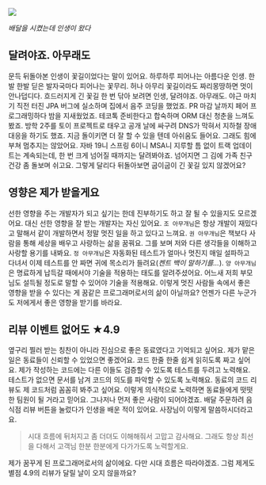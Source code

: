 ![](https://velog.velcdn.com/images/sojukang/post/b990532e-0cb6-4a0f-9df6-60b758c3ca5c/image.png)

*배달을 시켰는데 인생이 왔다*

## 달려야죠. 아무래도
문득 뒤돌아본 인생이 꽃길이었다는 말이 있어요. 하루하루 피어나는 아름다운 인생. 한발 한발 딛은 발자국마다 피어나는 꽃무리. 허나 아무리 꽃길이라도 짜리몽땅하면 멋이 안나덥디다. 
흐드러지게 긴 꽃길 한 번 닦아 보려면 인생, 달려야죠. 아무래도. 야근 마치기 직전 터진 JPA 버그에 실소하며 집에서 음주 코딩을 했었죠. PR 마감 날까지 페어 프로그래밍하다 밤을 지새웠었죠. 
테코톡 준비한다고 합숙하며 ORM 대신 청춘을 느껴도 봤죠. 방학 2주를 토이 프로젝트로 태우고 공개 날에 싸구려 DNS가 막혀서 지하철 장애 대응을 하기도 했죠. 
지금 돌이키면 더 잘 할 수 있을 텐데 아쉬움도 들어요. 그래도 힘에 부쳐 멈추지는 않았어요. 
자바 19니 스프링 6이니 MSA니 지루할 틈 없이 트랙 업데이트는 계속되는데, 한 번 크게 넘어질 때까지는 달려봐야죠. 
넘어지면 그 김에 가족 친구 건강 좀 돌보며 쉬고요. 그렇게 달리다 뒤돌아보면 굽이굽이 긴 꽃길 있지 않겠어요?         

## 영향은 제가 받을게요
선한 영향을 주는 개발자가 되고 싶기는 한데 진부하기도 하고 잘 될 수 있을지도 모르겠어요. 대신 선한 영향을 잘 받는 개발자는 자신 있어요. 
`조 아무개님`은 항상 개발이 재밌다고 말해서 같이 개발하면서 정말 멋진 일을 하고 있다고 느껴요. 
`권 아무개님`은 책보다 사람을 통해 세상을 배우고 사랑하는 삶을 꿈꿔요. 그를 보며 저와 다른 생각들을 이해하고 사랑할 용기를 내봐요. 
`정 아무개님`은 자동화된 테스트가 얼마나 멋진지 매일 설파하고 다녀서 이제 테스트를 안 짜면 귀에 목소리가 들려요(_켄트 백이 말하기를..._). 
`양 아무개님`은 명료하게 납득갈 때에서야 기술을 적용하는 태도를 알려주셨어요. 어느새 저희 부모님도 설득될 정도로 말할 수 있어야 기술을 적용해요. 
이렇게 멋진 사람들 속에서 좋은 영향을 받을 수 있다는 게 꿈같은 프로그래머로서의 삶이 아닐까요? 언젠가 다른 누군가도 저에게서 좋은 영향을 받기를 바라요.

## 리뷰 이벤트 없어도 ★4.9
옆구리 찔러 받는 칭찬이 아니라 진심으로 좋은 동료였다고 기억되고 싶어요. 제가 맡은 일은 동료들이 신뢰할 수 있었으면 좋겠어요. 
코드 한줄 한줄 쉽게 읽히도록 짜고 싶어요. 제가 작성하는 코드에는 다른 이들도 검증할 수 있도록 테스트를 두려고 노력해요. 테스트가 없으면 문서를 남겨 코드의 의도를 파악할 수 있도록 노력해요. 
동료의 코드 리뷰도 제 코드처럼 꼼꼼히 봐주고 싶어요. 이렇게 의식적으로 노력하면 동료들에게 떳떳한 팀원이 될 거라고 믿어요. 
그나저나 먼저 좋은 사람이 되어야겠죠. 배달 주문하려 음식점 리뷰 버튼을 눌렀다가 인생을 배운 적이 있어요. 사장님이 이렇게 말씀하시더라고요. 
> 시대 흐름에 뒤처지고 좀 더뎌도 이해해줘서 고맙고 감사해요. 그래도 항상 최선을 다해서 고객님 한분 한분에게 다가가도록 노력할게요. 

제가 꿈꾸게 된 프로그래머로서의 삶이에요. 다만 시대 흐름은 따라야겠죠. 그럼 제게도 별점 4.9의 리뷰가 달릴 날이 오지 않을까요? 
